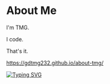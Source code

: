 # About Me
I'm TMG.

I code.

That's it.

https://gdtmg232.github.io/about-tmg/

[![Typing SVG](https://readme-typing-svg.herokuapp.com?size=30&lines=why+do+i+even+code+lol;i+can+barely+code;stop)]([https://example.com](https://gdtmg232.github.io/about-tmg/))
